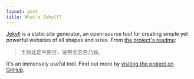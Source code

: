 ```yaml
---
layout: post
title: What's Jekyll?
---
```


[Jekyll](http://jekyllrb.com) is a static site generator, an open-source tool for creating simple yet powerful websites of all shapes and sizes. From [the project's readme](https://github.com/jekyll/jekyll/blob/master/README.markdown):

> 王师北定中原日，家祭无忘告乃翁。

It's an immensely useful tool. Find out more by [visiting the project on GitHub](https://github.com/jekyll/jekyll).
